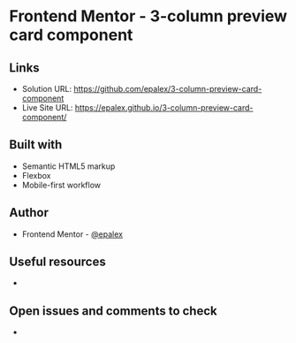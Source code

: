 # Frontend Mentor - 3-column preview card component

## Links

- Solution URL: https://github.com/epalex/3-column-preview-card-component
- Live Site URL: https://epalex.github.io/3-column-preview-card-component/

## Built with

- Semantic HTML5 markup
- Flexbox
- Mobile-first workflow

## Author

- Frontend Mentor - [@epalex](https://www.frontendmentor.io/profile/epalex)

## Useful resources

- 

## Open issues and comments to check

- 
